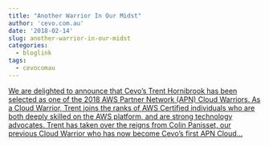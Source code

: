 ```yaml
---
title: "Another Warrior In Our Midst"
author: 'cevo.com.au'
date: '2018-02-14'
slug: another-warrior-in-our-midst
categories:
  - bloglink
tags:
  - cevocomau
---
```


[We are delighted to announce that Cevo’s Trent Hornibrook has been selected as one of the 2018 AWS Partner Network (APN) Cloud Warriors. As a Cloud Warrior, Trent joins the ranks of AWS Certified individuals who are both deeply skilled on the AWS platform, and are strong technology advocates. Trent has taken over the reigns from Colin Panisset, our previous Cloud Warrior who has now become Cevo’s first APN Cloud...<click to read more>](https://cevo.com.au/post/2018-02-14-another-warrior-in-our-midst/)

